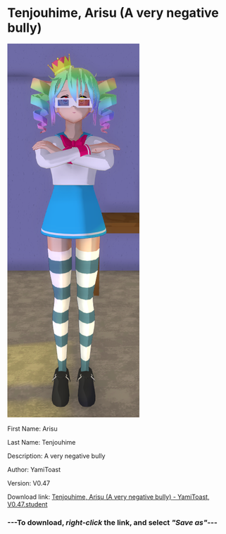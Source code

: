 # Tenjouhime, Arisu (A very negative bully)

<img src="https://raw.githubusercontent.com/Arbiter1223/Daigaku-Gurashi-Custom-Students/master/Students/Files/Tenjouhime%2C%20Arisu%20(A%20very%20negative%20bully).png" title="Tenjouhime, Arisu (A very negative bully) - YamiToast, V0.47">

First Name: Arisu

Last Name: Tenjouhime

Description: A very negative bully

Author: YamiToast

Version: V0.47

Download link: <a href="https://raw.githubusercontent.com/Arbiter1223/Daigaku-Gurashi-Custom-Students/master/Students/Files/Tenjouhime%2C%20Arisu%20(A%20very%20negative%20bully)%20-%20YamiToast%2C%20V0.47.student">Tenjouhime, Arisu (A very negative bully) - YamiToast, V0.47.student</a>

### ---**To download, _right-click_ the link, and select _"Save as"_**---
